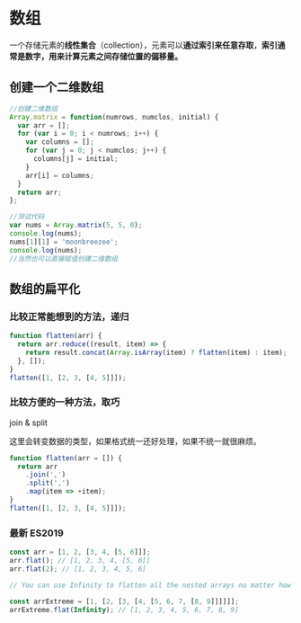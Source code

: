# 数组

一个存储元素的**线性集合**（collection），元素可以**通过索引来任意存取**，**索引通常是数字，用来计算元素之间存储位置的偏移量。**

## 创建一个二维数组

```js
//创建二维数组
Array.matrix = function(numrows, numclos, initial) {
  var arr = [];
  for (var i = 0; i < numrows; i++) {
    var columns = [];
    for (var j = 0; j < numclos; j++) {
      columns[j] = initial;
    }
    arr[i] = columns;
  }
  return arr;
};

//测试代码
var nums = Array.matrix(5, 5, 0);
console.log(nums);
nums[1][1] = 'moonbreezee';
console.log(nums);
//当然也可以直接赋值创建二维数组
```

## 数组的扁平化

### 比较正常能想到的方法，递归

```js
function flatten(arr) {
  return arr.reduce((result, item) => {
    return result.concat(Array.isArray(item) ? flatten(item) : item);
  }, []);
}
flatten([1, [2, 3, [4, 5]]]);
```

### 比较方便的一种方法，取巧

join & split

这里会转变数据的类型，如果格式统一还好处理，如果不统一就很麻烦。

```js
function flatten(arr = []) {
  return arr
    .join(',')
    .split(',')
    .map(item => +item);
}
flatten([1, [2, 3, [4, 5]]]);
```

### 最新 ES2019

```js
const arr = [1, 2, [3, 4, [5, 6]]];
arr.flat(); // [1, 2, 3, 4, [5, 6]]
arr.flat(2); // [1, 2, 3, 4, 5, 6]

// You can use Infinity to flatten all the nested arrays no matter how deep the array is

const arrExtreme = [1, [2, [3, [4, [5, 6, 7, [8, 9]]]]]];
arrExtreme.flat(Infinity); // [1, 2, 3, 4, 5, 6, 7, 8, 9]
```
